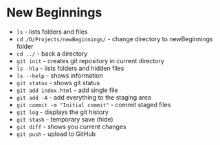 # New Beginnings

- `ls` - lists folders and files
- `cd /D/Projects/newBeginnings/` - change directory to newBeginnings folder
- `cd ../` - back a directory
- `git init` - creates git repository in current directory
- `ls -hla` - lists folders and hidden files
- `ls --help` - shows information
- `git status` - shows git status
- `git add index.html` - add single file
- `git add -A` - add everything to the staging area
- `git commit -m "Initial commit"` - commit staged files
- `git log` - displays the git history
- `git stash` - temporary save (hide)
- `git diff` - shows you current changes
- `git push` - upload to GitHub